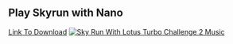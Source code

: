 ## Play Skyrun with Nano
[Link To Download](https://www.google.com)
[![Sky Run With Lotus Turbo Challenge 2 Music](https://img.youtube.com/vi/c8QsINMSniU/0.jpg)](https://www.youtube.com/watch?v=c8QsINMSniU "Sky Run With Lotus Turbo Challenge 2 Music")
